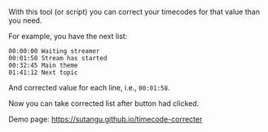 With this tool (or script) you can correct your timecodes for that value than you need.

For example, you have the next list:

```text
00:00:00 Waiting streamer
00:01:58 Stream has started
00:32:45 Main theme
01:41:12 Next topic
```

And corrected value for each line, i.e., `00:01:58`.

Now you can take corrected list after button had clicked.

Demo page: https://sutangu.github.io/timecode-correcter
